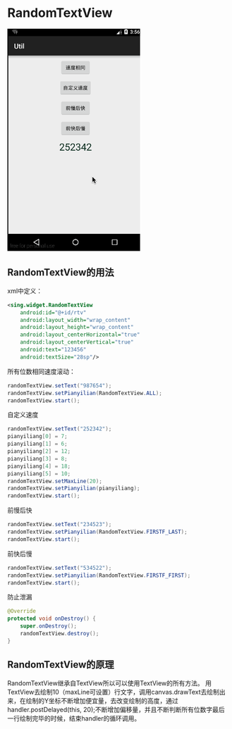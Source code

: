 # RandomTextView

![](.././app/src/main/res/mipmap-xhdpi/ic_random_text_view.gif "")

## RandomTextView的用法
xml中定义：

```xml
<sing.widget.RandomTextView
    android:id="@+id/rtv"
    android:layout_width="wrap_content"
    android:layout_height="wrap_content"
    android:layout_centerHorizontal="true"
    android:layout_centerVertical="true"
    android:text="123456"
    android:textSize="28sp"/>
```
所有位数相同速度滚动：

```JAVA
randomTextView.setText("987654");
randomTextView.setPianyilian(RandomTextView.ALL);
randomTextView.start();
```
自定义速度

```JAVA
randomTextView.setText("252342");
pianyiliang[0] = 7;
pianyiliang[1] = 6;
pianyiliang[2] = 12;
pianyiliang[3] = 8;
pianyiliang[4] = 18;
pianyiliang[5] = 10;
randomTextView.setMaxLine(20);
randomTextView.setPianyilian(pianyiliang);
randomTextView.start();
```
前慢后快

```JAVA
randomTextView.setText("234523");
randomTextView.setPianyilian(RandomTextView.FIRSTF_LAST);
randomTextView.start();
```
前快后慢

```JAVA
randomTextView.setText("534522");
randomTextView.setPianyilian(RandomTextView.FIRSTF_FIRST);
randomTextView.start();
```
防止泄漏

```JAVA
@Override
protected void onDestroy() {
    super.onDestroy();
    randomTextView.destroy();
}
```
## RandomTextView的原理
RandomTextView继承自TextView所以可以使用TextView的所有方法。
用TextView去绘制10（maxLine可设置）行文字，调用canvas.drawText去绘制出来，在绘制的Y坐标不断增加便宜量，去改变绘制的高度，通过handler.postDelayed(this, 20);不断增加偏移量，并且不断判断所有位数字最后一行绘制完毕的时候，结束handler的循环调用。